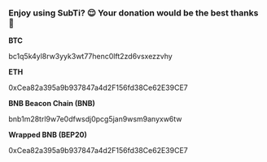 ### Enjoy using SubTi? 😌 Your donation would be the best thanks 💚



**BTC**

bc1q5k4yl8rw3yyk3wt77henc0lft2zd6vsxezzvhy



**ETH**

0xCea82a395a9b937847a4d2F156fd38Ce62E39CE7



**BNB Beacon Chain (BNB)**

bnb1m28trl9w7e0dfwsdj0pcg5jan9wsm9anyxw6tw



**Wrapped BNB (BEP20)**

0xCea82a395a9b937847a4d2F156fd38Ce62E39CE7
